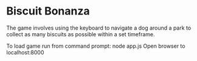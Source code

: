 # Biscuit Bonanza
The game involves using the keyboard to navigate a dog around a park to collect as many biscuits as possible within a set timeframe. 


To load game run from command prompt: node app.js
Open browser to localhost:8000
